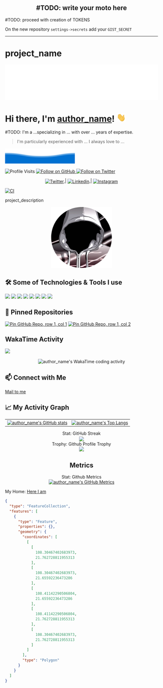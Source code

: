 
<h2 align="center"><b>#TODO: write your moto here</b></h2>

<!--  DELETE THE LINES BELOW THIS AFTER THIS TODO IS DONE -->
#TODO: proceed with creation of TOKENS
 
  On the new repository `settings->secrets` add your `GIST_SECRET`  

<!--  DELETE THE LINES ABOVE THIS AFTER THIS TODO IS DONE -->
---
# project_name

![](assets/top-welcome.svg)

# Hi there, I'm [author_name](https://github.com/author_name/)! <img src="assets/wave.gif" width="30px">

#TODO:  I'm a ...specializing in ... with over ... years of expertise.
> I'm particularly experienced with ...
> I always love to ... 

![](assets/bottom-wave.svg)

<p>
  <img src="https://komarev.com/ghpvc/?username=author_name&style=flat-square" alt="Profile Visits"> 
  <a href="https://github.com/author_name" target="_blank">
    <img alt="Follow on GitHub" src="https://img.shields.io/github/followers/author_name?label=Follow&style=social">
  </a>
  <a href="https://twitter.com/author_name" target="_blank">
    <img alt="Follow on Twitter" src="https://img.shields.io/twitter/follow/author_name?style=social">
  </a>
</p>
<p align="center">
  <a href="https://twitter.com/author_name">
    <img align="center" alt="Twitter" src="https://img.shields.io/badge/Follow%20me%20on%20X-informational?style=flat&logo=x&logoColor=fff&color=grey">
  </a>
  <span>|</span>
  <a href="https://www.linkedin.com/in/author_name">
    <img align="center" alt="Linkedin" src="https://img.shields.io/badge/Contact%20me%20on%20LinkedIn-informational?style=flat&logo=linkedin&logoColor=0A66C2&color=grey">
  </a>
  <span>|</span>
  <a href="https://instagram.com/author_name">
    <img align="center" alt="Instagram" src="https://img.shields.io/badge/Follow%20me%20on%20Instagram-informational?style=flat&logo=instagram&logoColor=E4405F&color=grey">
  </a>
</p>

[![CI](https://github.com/author_name/project_name/actions/workflows/main.yml/badge.svg)](https://github.com/author_name/project_name/actions/workflows/main.yml)

project_description
 
<div align="center">
    <a href="https://github.com/author_name">
        <img width="200" height="200" src="./assets/profile.png"></img>
    </a>
</div>
 
## 🛠️ Some of Technologies & Tools I use
![](https://img.shields.io/badge/OS-Linux-informational?style=flat&logo=linux&logoColor=FCC624&color=2bbc8a)
![](https://img.shields.io/badge/Editor-Vim-informational?style=flat&logo=vim&logoColor=019733&color=2bbc8a)
![](https://img.shields.io/badge/Code-JavaScript-informational?style=flat&logo=javascript&logoColor=F7DF1E&color=2bbc8a)
![](https://img.shields.io/badge/Framework-Vue.js-informational?style=flat&logo=vue.js&logoColor=4FC08D&color=2bbc8a)
![](https://img.shields.io/badge/Build-npm-informational?style=flat&logo=npm&logoColor=CB3837&color=2bbc8a)
![](https://img.shields.io/badge/Shell-Bash-informational?style=flat&logo=gnu-bash&logoColor=4EAA25&color=2bbc8a)
![](https://img.shields.io/badge/Software-MySQL-informational?style=flat&logo=mysql&logoColor=white&color=2bbc8a)
![](https://img.shields.io/badge/Tools-Docker-informational?style=flat&logo=docker&logoColor=2496ED&color=2bbc8a)


## 📌 Pinned Repositories

[![Pin GitHub Repo, row 1, col 1](https://github-readme-stats.vercel.app/api/pin/?username=author_name&repo=project_name&theme=transparent)](https://github.com/author_name/project_name) [![Pin GitHub Repo, row 1, col 2](https://github-readme-stats.vercel.app/api/pin/?username=author_name&repo=pythproject_name&theme=transparent)](https://github.com/author_name/project_name)

## WakaTime Activity

<img src="https://wakatime.com/badge/user/12345.svg"/>

<p align="center">
  <img align="center" src="https://wakatime.com/share/@author_name/12345.svg" alt="author_name's WakaTime coding activity" />
</p>

## 📫 Connect with Me

<a href="mailto:author_name@gmail.com" target="blank">
  <span>Mail to me</span>
</a>

## 📈 My Activity Graph
<table width="100%">
  <thead>
  <!-- Left thead blank intentionally -->
  </thead>
  <tbody>
    <tr>
      <td>
        <a href='https://github.com/author_name?tab=stars'>
          <img src="https://github-readme-stats.vercel.app/api?username=author_name&theme=transparent&count_private=true&show_icons=true" alt="author_name's GitHub stats">
        </a>
      </td>
      <td>
        <a href='https://github.com/anuraghazra/github-readme-stats'>
          <img src="https://github-readme-stats.vercel.app/api/top-langs/?username=author_name&theme=transparent&layout=compact" alt="author_name's Top Langs">
        </a>
      </td>
    </tr>
  </tbody>
</table>

<div align="center">
  <summary>Stat: GitHub Streak</summary>
  <img align="center" src="https://github-readme-streak-stats.herokuapp.com/?user=author_name&theme=transparent">
</div>

<div align="center">
  <summary>Trophy: Github Profile Trophy</summary>
  <a href="https://github.com/ryo-ma/github-profile-trophy"><img src="https://github-profile-trophy.vercel.app/?username=author_name&no-bg=true"></a>
</div>

<h2 align="center"><b>Metrics</b></h2>

<div align="center">
  <summary>Stat: Github Metrics</summary>
  <a href="https://github.com/author_name/author_name/">
    <img src="https://gist.githubusercontent.com/author_name/18c656e56b86c137ed45ab71b9227ad6/raw/github-metrics.svg" alt="author_name's GitHub Metrics">
  </a>
</div>

<!--  My Home -->
<!-- https://geojson.io/#map=6.42/21.465/108.395 -->

My Home: [Here I am](https://geojson.io/#map=6.42/21.465/108.395)

```geojson
{
  "type": "FeatureCollection",
  "features": [
    {
      "type": "Feature",
      "properties": {},
      "geometry": {
        "coordinates": [
          [
            [
              108.30467402683973,
              21.762728811955313
            ],
            [
              108.30467402683973,
              21.65592236473286
            ],
            [
              108.41142290506804,
              21.65592236473286
            ],
            [
              108.41142290506804,
              21.762728811955313
            ],
            [
              108.30467402683973,
              21.762728811955313
            ]
          ]
        ],
        "type": "Polygon"
      }
    }
  ]
}
```

<!-- Resources -->
<!-- Icons: https://simpleicons.org/ -->
<!-- GitHub Stats: https://github.com/anuraghazra/github-readme-stats -->
<!-- Emojis: https://emojipedia.org/emoji/ -->
<!-- HTML Emojis: https://www.fileformat.info/index.htm -->
<!-- Shields: https://shields.io/ -->
<!-- Awesome GitHub Profile READMEs: 
https://github.com/abhisheknaiidu/awesome-github-profile-readme 
https://github.com/johnnymillergh/johnnymillergh
-->